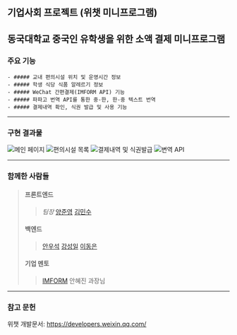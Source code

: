 기업사회 프로젝트 (위챗 미니프로그램)
----------------------------

## 동국대학교 중국인 유학생을 위한 소액 결제 미니프로그램
### 주요 기능
	- ##### 교내 편의시설 위치 및 운영시간 정보
	- ##### 학생 식당 식품 알레르기 정보
	- ##### WeChat 간편결제(IMFORM API) 기능
	- ##### 파파고 번역 API를 통한 중-한, 한-중 텍스트 번역
	- ##### 결제내역 확인, 식권 발급 및 사용 기능

***

### 구현 결과물
![메인 페이지](../results/MainPage.jpg "메인 페이지")
![편의시설 목록](../results/Places.jpg "편의시설 목록")
![결제내역 및 식권발급](../results/PurchaseHistory.jpg "결제내역 및 식권발급")
![변역 API](../results/Translation.jpg "변역 API")

***
  
### 함께한 사람들
> #### 프론트엔드  
>> _팀장_ [양준영](https://github.com/tom9744)
>> [김민수](https://github.com/Rush-K) 
> #### 백엔드  
>> [안우석](https://github.com/wooseokAnDgu) 
>> [강성일](https://github.com/ksi0678) 
>> [이동은](https://github.com/albtraum)
> #### 기업 멘토
>> [IMFORM](https://imform.co.kr/) 안혜진 과장님

***

### 참고 문헌
위챗 개발문서: <https://developers.weixin.qq.com/>